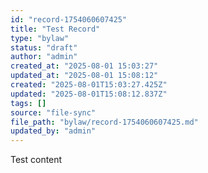 ```yaml
---
id: "record-1754060607425"
title: "Test Record"
type: "bylaw"
status: "draft"
author: "admin"
created_at: "2025-08-01 15:03:27"
updated_at: "2025-08-01 15:08:12"
created: "2025-08-01T15:03:27.425Z"
updated: "2025-08-01T15:08:12.837Z"
tags: []
source: "file-sync"
file_path: "bylaw/record-1754060607425.md"
updated_by: "admin"
---
```


Test content
